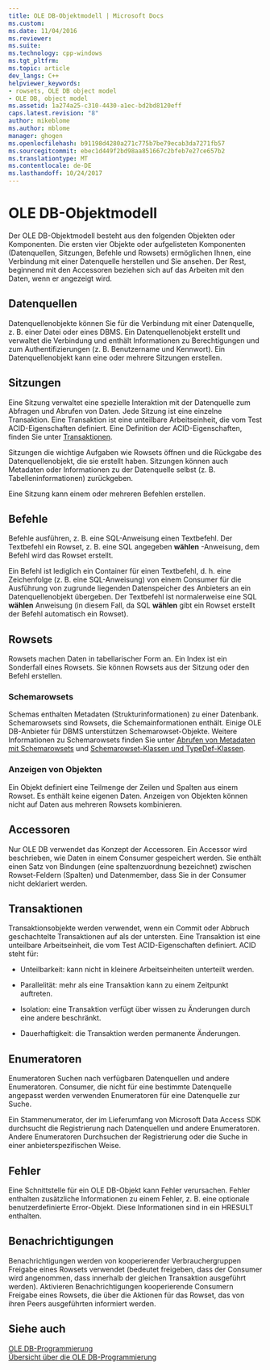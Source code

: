 ```yaml
---
title: OLE DB-Objektmodell | Microsoft Docs
ms.custom: 
ms.date: 11/04/2016
ms.reviewer: 
ms.suite: 
ms.technology: cpp-windows
ms.tgt_pltfrm: 
ms.topic: article
dev_langs: C++
helpviewer_keywords:
- rowsets, OLE DB object model
- OLE DB, object model
ms.assetid: 1a274a25-c310-4430-a1ec-bd2bd8120eff
caps.latest.revision: "8"
author: mikeblome
ms.author: mblome
manager: ghogen
ms.openlocfilehash: b91198d4280a271c775b7be79ecab3da7271fb57
ms.sourcegitcommit: ebec1d449f2bd98aa851667c2bfeb7e27ce657b2
ms.translationtype: MT
ms.contentlocale: de-DE
ms.lasthandoff: 10/24/2017
---
```

# <a name="ole-db-object-model"></a>OLE DB-Objektmodell
Der OLE DB-Objektmodell besteht aus den folgenden Objekten oder Komponenten. Die ersten vier Objekte oder aufgelisteten Komponenten (Datenquellen, Sitzungen, Befehle und Rowsets) ermöglichen Ihnen, eine Verbindung mit einer Datenquelle herstellen und Sie ansehen. Der Rest, beginnend mit den Accessoren beziehen sich auf das Arbeiten mit den Daten, wenn er angezeigt wird.  
  
## <a name="data-sources"></a>Datenquellen  
 Datenquellenobjekte können Sie für die Verbindung mit einer Datenquelle, z. B. einer Datei oder eines DBMS. Ein Datenquellenobjekt erstellt und verwaltet die Verbindung und enthält Informationen zu Berechtigungen und zum Authentifizierungen (z. B. Benutzername und Kennwort). Ein Datenquellenobjekt kann eine oder mehrere Sitzungen erstellen.  
  
## <a name="sessions"></a>Sitzungen  
 Eine Sitzung verwaltet eine spezielle Interaktion mit der Datenquelle zum Abfragen und Abrufen von Daten. Jede Sitzung ist eine einzelne Transaktion. Eine Transaktion ist eine unteilbare Arbeitseinheit, die vom Test ACID-Eigenschaften definiert. Eine Definition der ACID-Eigenschaften, finden Sie unter [Transaktionen](#vcconoledbcomponents_transactions).  
  
 Sitzungen die wichtige Aufgaben wie Rowsets öffnen und die Rückgabe des Datenquellenobjekt, die sie erstellt haben. Sitzungen können auch Metadaten oder Informationen zu der Datenquelle selbst (z. B. Tabelleninformationen) zurückgeben.  
  
 Eine Sitzung kann einem oder mehreren Befehlen erstellen.  
  
## <a name="commands"></a>Befehle  
 Befehle ausführen, z. B. eine SQL-Anweisung einen Textbefehl. Der Textbefehl ein Rowset, z. B. eine SQL angegeben **wählen** -Anweisung, dem Befehl wird das Rowset erstellt.  
  
 Ein Befehl ist lediglich ein Container für einen Textbefehl, d. h. eine Zeichenfolge (z. B. eine SQL-Anweisung) von einem Consumer für die Ausführung von zugrunde liegenden Datenspeicher des Anbieters an ein Datenquellenobjekt übergeben. Der Textbefehl ist normalerweise eine SQL **wählen** Anweisung (in diesem Fall, da SQL **wählen** gibt ein Rowset erstellt der Befehl automatisch ein Rowset).  
  
## <a name="rowsets"></a>Rowsets  
 Rowsets machen Daten in tabellarischer Form an. Ein Index ist ein Sonderfall eines Rowsets. Sie können Rowsets aus der Sitzung oder den Befehl erstellen.  
  
### <a name="schema-rowsets"></a>Schemarowsets  
 Schemas enthalten Metadaten (Strukturinformationen) zu einer Datenbank. Schemarowsets sind Rowsets, die Schemainformationen enthält. Einige OLE DB-Anbieter für DBMS unterstützen Schemarowset-Objekte. Weitere Informationen zu Schemarowsets finden Sie unter [Abrufen von Metadaten mit Schemarowsets](../../data/oledb/obtaining-metadata-with-schema-rowsets.md) und [Schemarowset-Klassen und TypeDef-Klassen](../../data/oledb/schema-rowset-classes-and-typedef-classes.md).  
  
### <a name="view-objects"></a>Anzeigen von Objekten  
 Ein Objekt definiert eine Teilmenge der Zeilen und Spalten aus einem Rowset. Es enthält keine eigenen Daten. Anzeigen von Objekten können nicht auf Daten aus mehreren Rowsets kombinieren.  
  
## <a name="accessors"></a>Accessoren  
 Nur OLE DB verwendet das Konzept der Accessoren. Ein Accessor wird beschrieben, wie Daten in einem Consumer gespeichert werden. Sie enthält einen Satz von Bindungen (eine spaltenzuordnung bezeichnet) zwischen Rowset-Feldern (Spalten) und Datenmember, dass Sie in der Consumer nicht deklariert werden.  
  
##  <a name="vcconoledbcomponents_transactions"></a>Transaktionen  
 Transaktionsobjekte werden verwendet, wenn ein Commit oder Abbruch geschachtelte Transaktionen auf als der untersten. Eine Transaktion ist eine unteilbare Arbeitseinheit, die vom Test ACID-Eigenschaften definiert. ACID steht für:  
  
-   Unteilbarkeit: kann nicht in kleinere Arbeitseinheiten unterteilt werden.  
  
-   Parallelität: mehr als eine Transaktion kann zu einem Zeitpunkt auftreten.  
  
-   Isolation: eine Transaktion verfügt über wissen zu Änderungen durch eine andere beschränkt.  
  
-   Dauerhaftigkeit: die Transaktion werden permanente Änderungen.  
  
## <a name="enumerators"></a>Enumeratoren  
 Enumeratoren Suchen nach verfügbaren Datenquellen und andere Enumeratoren. Consumer, die nicht für eine bestimmte Datenquelle angepasst werden verwenden Enumeratoren für eine Datenquelle zur Suche.  
  
 Ein Stammenumerator, der im Lieferumfang von Microsoft Data Access SDK durchsucht die Registrierung nach Datenquellen und andere Enumeratoren. Andere Enumeratoren Durchsuchen der Registrierung oder die Suche in einer anbieterspezifischen Weise.  
  
## <a name="errors"></a>Fehler  
 Eine Schnittstelle für ein OLE DB-Objekt kann Fehler verursachen. Fehler enthalten zusätzliche Informationen zu einem Fehler, z. B. eine optionale benutzerdefinierte Error-Objekt. Diese Informationen sind in ein HRESULT enthalten.  
  
## <a name="notifications"></a>Benachrichtigungen  
 Benachrichtigungen werden von kooperierender Verbrauchergruppen Freigabe eines Rowsets verwendet (bedeutet freigeben, dass der Consumer wird angenommen, dass innerhalb der gleichen Transaktion ausgeführt werden). Aktivieren Benachrichtigungen kooperierende Consumern Freigabe eines Rowsets, die über die Aktionen für das Rowset, das von ihren Peers ausgeführten informiert werden.  
  
## <a name="see-also"></a>Siehe auch  
 [OLE DB-Programmierung](../../data/oledb/ole-db-programming.md)   
 [Übersicht über die OLE DB-Programmierung](../../data/oledb/ole-db-programming-overview.md)